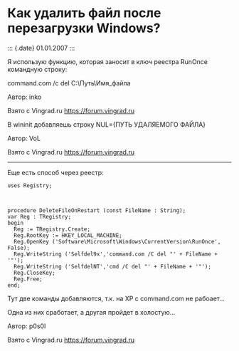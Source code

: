 Как удалить файл после перезагрузки Windows?
============================================

::: {.date}
01.01.2007
:::

Я использую функцию, которая заносит в ключ реестра RunOnce командную
строку:

command.com /c del C:\\Путь\\Имя\_файла

Автор: inko

Взято с Vingrad.ru <https://forum.vingrad.ru>

В wininit добавляешь строку NUL={ПУТЬ УДАЛЯЕМОГО ФАЙЛА}

Автор: VoL

Взято с Vingrad.ru <https://forum.vingrad.ru>

------------------------------------------------------------------------

Еще есть способ через реестр:

    uses Registry;
     

     
    procedure DeleteFileOnRestart (const FileName : String);
    var Reg : TRegistry;
    begin 
      Reg := TRegistry.Create;
      Reg.RootKey := HKEY_LOCAL_MACHINE;
      Reg.OpenKey ('Software\Microsoft\Windows\CurrentVersion\RunOnce', False);
      Reg.WriteString ('Selfdel9x','command.com /C del "' + FileName + '"');
      Reg.WriteString ('SelfdelNT','cmd /C del "' + FileName + '"');
      Reg.CloseKey;
      Reg.Free;
    end;

Тут две команды добавляются, т.к. на XP с command.com не рабоает\...

Одна из них сработает, а другая пройдет в холостую\...

Автор: p0s0l

Взято с Vingrad.ru <https://forum.vingrad.ru>

